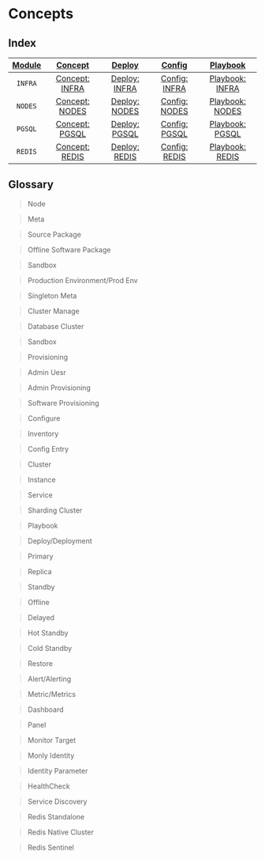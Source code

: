 # Concepts



## Index

| [Module](c-arch.md#module) | [Concept](c-concept.md) | [Deploy](d-deploy.md) | [Config](v-config.md) | [Playbook](p-playbook.md) |
| :---: | :--: | :--: |  :--: | :--: |
| `INFRA` | [Concept: INFRA](c-infra.md)     | [Deploy: INFRA](d-deploy.md) | [Config: INFRA](v-infra.md) | [Playbook: INFRA](p-infra.md)|
| `NODES` | [Concept: NODES](c-nodes.md)     | [Deploy: NODES](d-prepare.md) | [Config: NODES](v-nodes.md) | [Playbook: NODES](p-nodes.md)|
| `PGSQL` | [Concept: PGSQL](c-pgsql.md)     | [Deploy: PGSQL](d-pgsql.md)     | [Config: PGSQL](v-pgsql.md) | [Playbook: PGSQL](p-pgsql.md)|
| `REDIS` | [Concept: REDIS](c-redis.md)     | [Deploy: REDIS](d-redis.md)     | [Config: REDIS](v-redis.md) | [Playbook: REDIS](p-redis.md)|


## Glossary

> Node

> Meta

> Source Package

> Offline Software Package

> Sandbox

>  Production Environment/Prod Env

> Singleton Meta

> Cluster Manage

> Database Cluster

> Sandbox

> Provisioning

> Admin Uesr

> Admin Provisioning

> Software Provisioning

> Configure

> Inventory

> Config Entry

> Cluster

> Instance

> Service

> Sharding Cluster

> Playbook

> Deploy/Deployment

> Primary

> Replica

> Standby

> Offline

> Delayed

> Hot Standby

> Cold Standby

> Restore

> Alert/Alerting

> Metric/Metrics

> Dashboard

> Panel

> Monitor Target

> Monly
> Identity


> Identity Parameter

> HealthCheck

> Service Discovery

> Redis Standalone

> Redis Native Cluster

> Redis Sentinel
